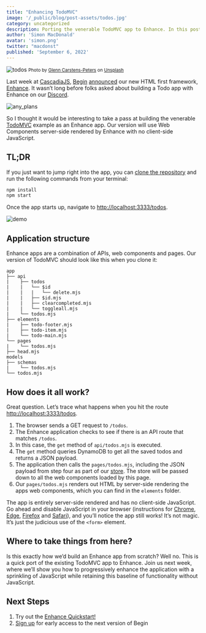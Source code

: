 ```yaml
---
title: "Enhancing TodoMVC"
image: '/_public/blog/post-assets/todos.jpg'
category: uncategorized
description: Porting the venerable TodoMVC app to Enhance. In this post we'll build a todo app without any client-side JavaScript.
author: 'Simon MacDonald'
avatar: 'simon.png'
twitter: "macdonst"
published: 'September 6, 2022'
---
```


![todos](/_public/blog/post-assets/todos.jpg)
<small>Photo by <a href="https://unsplash.com/@glenncarstenspeters?utm_source=unsplash&utm_medium=referral&utm_content=creditCopyText">Glenn Carstens-Peters</a> on <a href="https://unsplash.com/s/photos/todo?utm_source=unsplash&utm_medium=referral&utm_content=creditCopyText">Unsplash</a></small>

Last week at [CascadiaJS](https://2022.cascadiajs.com/), [Begin](https://begin.com/) [announced](https://blog.begin.com/posts/2022-08-31-new-begin-and-enhance-html-framework) our new HTML first framework, [Enhance](https://enhance.dev/docs/). It wasn’t long before folks asked about building a Todo app with Enhance on our [Discord](https://discord.gg/UWauMMtt).

![any_plans](/_public/blog/post-assets/any-plans.png)

So I thought it would be interesting to take a pass at building the venerable [TodoMVC](https://todomvc.com/) example as an Enhance app. Our version will use Web Components server-side rendered by Enhance with no client-side JavaScript.

## TL;DR

If you just want to jump right into the app, you can [clone the repository](https://github.com/macdonst/enhance-todomvc) and run the following commands from your terminal:

```bash
npm install
npm start
```

Once the app starts up, navigate to [http://localhost:3333/todos](http://localhost:3333/todos).

![demo](/_public/blog/post-assets/todos-demo.gif)

## Application structure

Enhance apps are a combination of APIs, web components and pages. Our version of TodoMVC should look like this when you clone it:

```
app
├── api
|    ├── todos
|    |   └── $id
|    |   |   └── delete.mjs
|    |   ├── $id.mjs
|    |   ├── clearcompleted.mjs
|    |   └── toggleall.mjs
|    └── todos.mjs
├── elements
|    ├── todo-footer.mjs
|    ├── todo-item.mjs
|    └── todo-main.mjs
└── pages
|    └── todos.mjs
├── head.mjs
models
├── schemas
|    └── todos.mjs
└── todos.mjs
```

## How does it all work?

Great question. Let’s trace what happens when you hit the route [http://localhost:3333/todos](http://localhost:3333/todos).

1. The browser sends a GET request to `/todos`.
2. The Enhance application checks to see if there is an API route that matches `/todos`.
3. In this case, the `get` method of `api/todos.mjs` is executed.
4. The `get` method queries DynamoDB to get all the saved todos and returns a JSON payload.
5. The application then calls the `pages/todos.mjs`, including the JSON payload from step four as part of our [store](https://enhance.dev/docs/learn/concepts/state/store). The store will be passed down to all the web components loaded by this page.
6. Our `pages/todos.mjs` renders out HTML by server-side rendering the apps web components, which you can find in the `elements` folder.

The app is entirely server-side rendered and has no client-side JavaScript. Go ahead and disable JavaScript in your browser (instructions for [Chrome](https://developer.chrome.com/docs/devtools/javascript/disable/), [Edge](https://docs.microsoft.com/en-us/microsoft-edge/devtools-guide-chromium/javascript/disable), [Firefox](https://www.lifewire.com/disable-javascript-in-firefox-446039) and [Safari](https://www.lifewire.com/disable-javascript-in-safari-4103708)), and you’ll notice the app still works! It’s not magic. It’s just the judicious use of the `<form>` element.

## Where to take things from here?

Is this exactly how we’d build an Enhance app from scratch? Well no. This is a quick port of the existing TodoMVC app to Enhance. Join us next week, where we’ll show you how to progressively enhance the application with a sprinkling of JavaScript while retaining this baseline of functionality without JavaScript.

## Next Steps

1. Try out the [Enhance Quickstart!](https://enhance.dev/docs/)
2. [Sign up](https://docs.google.com/forms/d/e/1FAIpQLScPxdqdFI2zkNZ3syCze_Mgj2ba3ZzHWQawKJbFukqFMVrXsA/viewform) for early access to the next version of Begin
